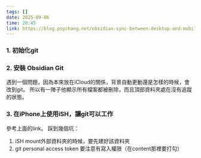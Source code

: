 ```yaml
---
tags: []
date: 2025-09-06
time: 20:45
link: https://blog.poychang.net/obsidian-sync-between-desktop-and-mobile-with-git/
---
```

### 1. 初始化git

### 2. 安裝 Obsidian Git
遇到一個問題，因為本來放在iCloud的關係，背景自動更動還是怎樣的時候，會改到git。
所以有一陣子他顯示所有檔案都被刪除，而且頂部資料夾處在沒有追蹤的狀態。

### 3. 在iPhone上使用iSH，讓git可以工作
參考上面的link。
踩到幾個坑：
1. iSH mount外部資料夾的時候，要先建好該資料夾
2. git personal access token 要注意有寫入權限（在content那裡要打勾）